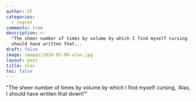 ```yaml
---
author: CF
categories:
  - regret
comments: true
description: >-
  "The sheer number of times by volume by which I find myself cursing 'Alas I
  should have written that...
draft: false
image: images/2010-03-09-alas.jpg
layout: post
title: alas
toc: false
---
```

    
"The sheer number of times by volume by which I find myself cursing, 'Alas, I should have written that down!'"    
